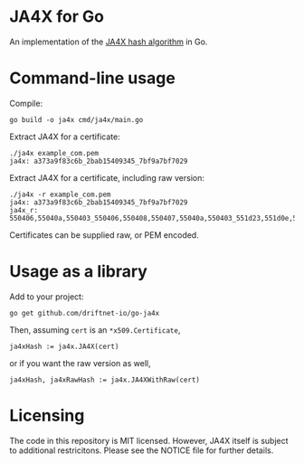 # JA4X for Go

An implementation of the [JA4X hash algorithm](https://github.com/FoxIO-LLC/ja4) in Go.

# Command-line usage

Compile:

```
go build -o ja4x cmd/ja4x/main.go
```

Extract JA4X for a certificate:

```
./ja4x example_com.pem 
ja4x: a373a9f83c6b_2bab15409345_7bf9a7bf7029
```

Extract JA4X for a certificate, including raw version:

```
./ja4x -r example_com.pem
ja4x: a373a9f83c6b_2bab15409345_7bf9a7bf7029
ja4x_r: 550406,55040a,550403_550406,550408,550407,55040a,550403_551d23,551d0e,551d11,551d0f,551d25,551d1f,551d20,2b06010505070101,551d13,2b06010401d679020402
```

Certificates can be supplied raw, or PEM encoded.

# Usage as a library

Add to your project:

```
go get github.com/driftnet-io/go-ja4x
```

Then, assuming `cert` is an `*x509.Certificate`,

```
ja4xHash := ja4x.JA4X(cert)
```

or if you want the raw version as well,

```
ja4xHash, ja4xRawHash := ja4x.JA4XWithRaw(cert)
```

# Licensing

The code in this repository is MIT licensed. However, JA4X itself is subject to additional restricitons. Please see the NOTICE file for further details.
